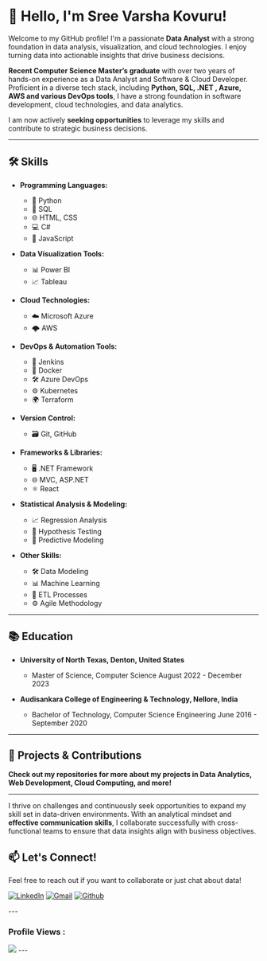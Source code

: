 # 👋 Hello, I'm Sree Varsha Kovuru!

Welcome to my GitHub profile! I'm a passionate **Data Analyst** with a strong foundation in data analysis, visualization, and cloud technologies. I enjoy turning data into actionable insights that drive business decisions.

**Recent Computer Science Master’s graduate** with over two years of hands-on experience as a Data Analyst and Software & Cloud Developer. Proficient in a diverse tech stack, including **Python, SQL, .NET , Azure, AWS and various DevOps tools**, I have a strong foundation in software development, cloud technologies, and data analytics.  

I am now actively **seeking opportunities** to leverage my skills and contribute to strategic business decisions.

---

## 🛠️ Skills

- **Programming Languages:**
  - 🐍 Python
  - 💾 SQL
  - 🌐 HTML, CSS
  - 💻 C#
  - 📜 JavaScript
  
- **Data Visualization Tools:**
  - 📊 Power BI
  - 📈 Tableau
  
- **Cloud Technologies:**
  - ☁️ Microsoft Azure
  - 🌩️ AWS
    
- **DevOps & Automation Tools:**
  - 🔄 Jenkins
  - 🐋 Docker
  - 🛠️ Azure DevOps
  - ⚙️ Kubernetes
  - 🌍 Terraform

- **Version Control:**
  - 🗃️ Git, GitHub

- **Frameworks & Libraries:**
  - 🖥️ .NET Framework
  - 🌐 MVC, ASP.NET
  - ⚛️ React

- **Statistical Analysis & Modeling:**
  - 📈 Regression Analysis
  - 🧪 Hypothesis Testing
  - 🔮 Predictive Modeling

- **Other Skills:**
  - 🛠️ Data Modeling
  - 📊 Machine Learning
  - 🔄 ETL Processes
  - ⚙️ Agile Methodology
  
---
## 📚 Education
- **University of North Texas, Denton, United States**
    - Master of Science, Computer Science            August 2022 - December 2023 

- **Audisankara College of Engineering & Technology, Nellore, India**
    - Bachelor of Technology, Computer Science Engineering            June 2016 - September 2020

---

## 🚀 Projects & Contributions
**Check out my repositories for more about my projects in Data Analytics, Web Development, Cloud Computing, and more!**

---

I thrive on challenges and continuously seek opportunities to expand my skill set in data-driven environments. With an analytical mindset and **effective communication skills**, I collaborate successfully with cross-functional teams to ensure that data insights align with business objectives.


## 📫 Let's Connect!

Feel free to reach out if you want to collaborate or just chat about data!  

<p align="Left">
  <a href="https://linkedin.com/in/sree-varsha-kovuru/"><img alt="LinkedIn" title="SreeVarsha Kovuru" src="https://img.shields.io/badge/LinkedIn-0077B5?style=for-the-badge&logo=linkedin&logoColor=white""></a>
  <a href="mailto:varshakovuru@gmail.com"><img alt="Gmail" title="varshakovuru@gmail.com" src="https://img.shields.io/badge/Gmail-D14836?style=for-the-badge&logo=gmail&logoColor=white"></a>
  <a href="https://github.com/sreevarshakovuru"><img alt="Github" title="SreeVarshaKovuru Github" src="https://img.shields.io/badge/GitHub-100000?style=for-the-badge&logo=github&logoColor=white"></a>
</p>
---

### Profile Views :<br>
  <img src="https://profile-counter.glitch.me/sreevarshakovuru/count.svg" />
---


